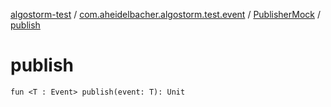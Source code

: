 [algostorm-test](../../index.md) / [com.aheidelbacher.algostorm.test.event](../index.md) / [PublisherMock](index.md) / [publish](.)

# publish

`fun <T : Event> publish(event: T): Unit`